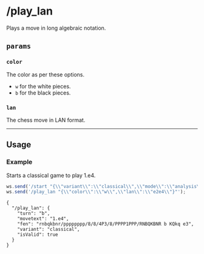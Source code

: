# /play_lan

Plays a move in long algebraic notation.

## `params`

### `color`

The color as per these options.

- `w` for the white pieces.
- `b` for the black pieces.

### `lan`

The chess move in LAN format.

---

## Usage

### Example

Starts a classical game to play 1.e4.

```js
ws.send('/start "{\\"variant\\":\\"classical\\",\\"mode\\":\\"analysis\\"}"');
ws.send('/play_lan "{\\"color\\":\\"w\\",\\"lan\\":\\"e2e4\\"}"');
```

```text
{
  "/play_lan": {
    "turn": "b",
    "movetext": "1.e4",
    "fen": "rnbqkbnr/pppppppp/8/8/4P3/8/PPPP1PPP/RNBQKBNR b KQkq e3",
    "variant": "classical",
    "isValid": true
  }
}
```
